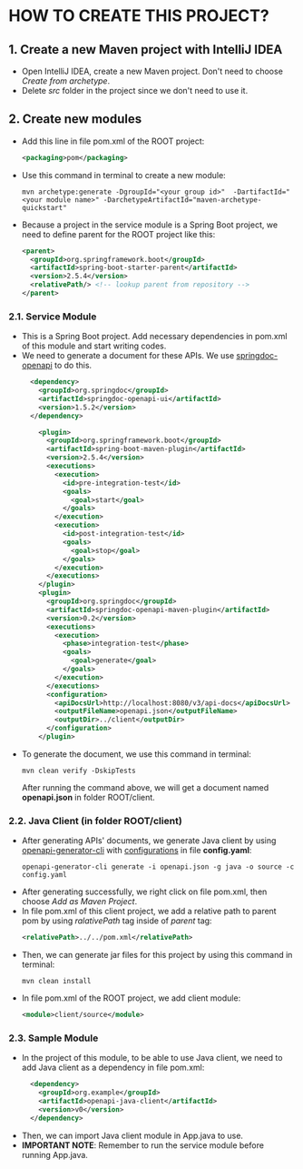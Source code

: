 # HOW TO CREATE THIS PROJECT?

## 1. Create a new Maven project with IntelliJ IDEA

- Open IntelliJ IDEA, create a new Maven project. Don't need to choose _Create from archetype_.
- Delete _src_ folder in the project since we don't need to use it.

## 2. Create new modules

- Add this line in file pom.xml of the ROOT project:
  ```xml
  <packaging>pom</packaging>
  ```
- Use this command in terminal to create a new module:
  ```shell
  mvn archetype:generate -DgroupId="<your group id>"  -DartifactId="<your module name>" -DarchetypeArtifactId="maven-archetype-quickstart"
  ```
- Because a project in the service module is a Spring Boot project, we need to define parent for the ROOT project like this:
  ```xml
  <parent>
    <groupId>org.springframework.boot</groupId>
    <artifactId>spring-boot-starter-parent</artifactId>
    <version>2.5.4</version>
    <relativePath/> <!-- lookup parent from repository -->
  </parent>
  ```

### 2.1. Service Module

- This is a Spring Boot project. Add necessary dependencies in pom.xml of this module and start writing codes.
- We need to generate a document for these APIs. We use [springdoc-openapi](https://www.baeldung.com/spring-rest-openapi-documentation) to do this.
  ```xml
    <dependency>
      <groupId>org.springdoc</groupId>
      <artifactId>springdoc-openapi-ui</artifactId>
      <version>1.5.2</version>
    </dependency>
  ```
  ```xml
      <plugin>
        <groupId>org.springframework.boot</groupId>
        <artifactId>spring-boot-maven-plugin</artifactId>
        <version>2.5.4</version>
        <executions>
          <execution>
            <id>pre-integration-test</id>
            <goals>
              <goal>start</goal>
            </goals>
          </execution>
          <execution>
            <id>post-integration-test</id>
            <goals>
              <goal>stop</goal>
            </goals>
          </execution>
        </executions>
      </plugin>
      <plugin>
        <groupId>org.springdoc</groupId>
        <artifactId>springdoc-openapi-maven-plugin</artifactId>
        <version>0.2</version>
        <executions>
          <execution>
            <phase>integration-test</phase>
            <goals>
              <goal>generate</goal>
            </goals>
          </execution>
        </executions>
        <configuration>
          <apiDocsUrl>http://localhost:8080/v3/api-docs</apiDocsUrl>
          <outputFileName>openapi.json</outputFileName>
          <outputDir>../client</outputDir>
        </configuration>
      </plugin>
  ```
- To generate the document, we use this command in terminal:
  ```shell
  mvn clean verify -DskipTests
  ```
  After running the command above, we will get a document named **openapi.json** in folder ROOT/client.

### 2.2. Java Client (in folder ROOT/client)

- After generating APIs' documents, we generate Java client by using [openapi-generator-cli](https://openapi-generator.tech/docs/usage/#generate) with [configurations](https://github.com/OpenAPITools/openapi-generator/blob/master/docs/generators/java.md) in file **config.yaml**:
  ```shell
  openapi-generator-cli generate -i openapi.json -g java -o source -c config.yaml
  ```
- After generating successfully, we right click on file pom.xml, then choose _Add as Maven Project_.
- In file pom.xml of this client project, we add a relative path to parent pom by using _ralativePath_ tag inside of _parent_ tag:
  ```xml
  <relativePath>../../pom.xml</relativePath>
  ```
- Then, we can generate jar files for this project by using this command in terminal:
  ```shell
  mvn clean install
  ```
- In file pom.xml of the ROOT project, we add client module:
  ```xml
  <module>client/source</module>
  ```

### 2.3. Sample Module

- In the project of this module, to be able to use Java client, we need to add Java client as a dependency in file pom.xml:
  ```xml
    <dependency>
      <groupId>org.example</groupId>
      <artifactId>openapi-java-client</artifactId>
      <version>v0</version>
    </dependency>
  ```
- Then, we can import Java client module in App.java to use.
- **IMPORTANT NOTE**: Remember to run the service module before running App.java.